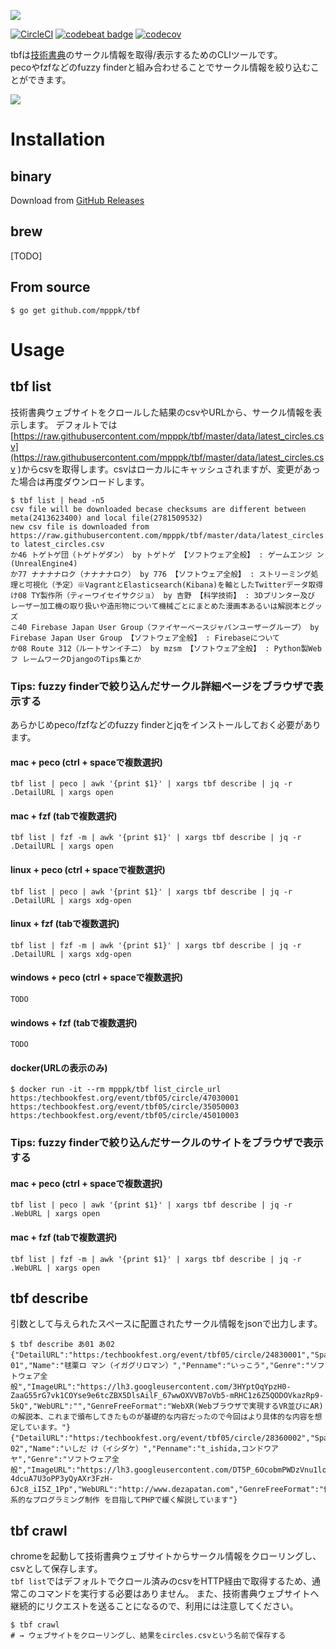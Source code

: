 ![](https://i.gyazo.com/792e6681b4a0ae5ec3414fb3529e3e4f.png)

[![CircleCI](https://circleci.com/gh/mpppk/tbf.svg?style=svg)](https://circleci.com/gh/mpppk/tbf)
[![codebeat badge](https://codebeat.co/badges/2cd1f4de-1e7d-4da3-900d-1bcb013c9448)](https://codebeat.co/projects/github-com-mpppk-tbf-master)
[![codecov](https://codecov.io/gh/mpppk/tbf/branch/master/graph/badge.svg)](https://codecov.io/gh/mpppk/tbf)

tbfは[技術書典](https://techbookfest.org)のサークル情報を取得/表示するためのCLIツールです。  
pecoやfzfなどのfuzzy finderと組み合わせることでサークル情報を絞り込むことができます。

![](https://i.gyazo.com/8bd958b53fdc3e140f5bbe6b354c8194.gif)

# Installation

## binary
Download from [GitHub Releases](https://github.com/mpppk/tbf/releases)

## brew

[TODO]

## From source

```Shell
$ go get github.com/mpppk/tbf
```


# Usage
## tbf list
技術書典ウェブサイトをクロールした結果のcsvやURLから、サークル情報を表示します。 
デフォルトでは[https://raw.githubusercontent.com/mpppk/tbf/master/data/latest_circles.csv](https://raw.githubusercontent.com/mpppk/tbf/master/data/latest_circles.csv
)からcsvを取得します。csvはローカルにキャッシュされますが、変更があった場合は再度ダウンロードします。

```
$ tbf list | head -n5
csv file will be downloaded becase checksums are different between meta(2413623400) and local file(2781509532)
new csv file is downloaded from https://raw.githubusercontent.com/mpppk/tbf/master/data/latest_circles.csv to latest_circles.csv
か46 トゲトゲ団（トゲトゲダン） by トゲトゲ 【ソフトウェア全般】 : ゲームエンジ ン(UnrealEngine4)
か77 ナナナナロク（ナナナナロク） by 776 【ソフトウェア全般】 : ストリーミング処理と可視化（予定）※VagrantとElasticsearch(Kibana)を軸としたTwitterデータ取得
け08 TY製作所（ティーワイセイサクジョ） by 吉野 【科学技術】 : 3Dプリンター及び レーザー加工機の取り扱いや造形物について機械ごとにまとめた漫画本あるいは解説本とグッズ
こ40 Firebase Japan User Group（ファイヤーベースジャパンユーザーグループ） by Firebase Japan User Group 【ソフトウェア全般】 : Firebaseについて
か08 Route 312（ルートサンイチニ） by mzsm 【ソフトウェア全般】 : Python製Webフ レームワークDjangoのTips集とか
```

### Tips: fuzzy finderで絞り込んだサークル詳細ページをブラウザで表示する
あらかじめpeco/fzfなどのfuzzy finderとjqをインストールしておく必要があります。

#### mac + peco (ctrl + spaceで複数選択)

```
tbf list | peco | awk '{print $1}' | xargs tbf describe | jq -r .DetailURL | xargs open
```

#### mac + fzf (tabで複数選択)

```
tbf list | fzf -m | awk '{print $1}' | xargs tbf describe | jq -r .DetailURL | xargs open
```

#### linux + peco (ctrl + spaceで複数選択)

```
tbf list | peco | awk '{print $1}' | xargs tbf describe | jq -r .DetailURL | xargs xdg-open
```

#### linux + fzf (tabで複数選択)

```
tbf list | fzf -m | awk '{print $1}' | xargs tbf describe | jq -r .DetailURL | xargs xdg-open
```

#### windows + peco (ctrl + spaceで複数選択)

```
TODO
```

#### windows + fzf (tabで複数選択)

```
TODO
```

#### docker(URLの表示のみ)

```
$ docker run -it --rm mpppk/tbf list_circle_url
https:/techbookfest.org/event/tbf05/circle/47030001
https:/techbookfest.org/event/tbf05/circle/35050003
https:/techbookfest.org/event/tbf05/circle/45010003
```

### Tips: fuzzy finderで絞り込んだサークルのサイトをブラウザで表示する

#### mac + peco (ctrl + spaceで複数選択)

```
tbf list | peco | awk '{print $1}' | xargs tbf describe | jq -r .WebURL | xargs open
```

#### mac + fzf (tabで複数選択)

```
tbf list | fzf -m | awk '{print $1}' | xargs tbf describe | jq -r .WebURL | xargs open
```

## tbf describe
引数として与えられたスペースに配置されたサークル情報をjsonで出力します。

```
$ tbf describe あ01 あ02
{"DetailURL":"https:/techbookfest.org/event/tbf05/circle/24830001","Space":"あ01","Name":"毬栗ロ マン（イガグリロマン）","Penname":"いっこう","Genre":"ソフトウェア全般","ImageURL":"https://lh3.googleusercontent.com/3HYptOqYpzH0-ZaaG55rG7vk1COYse9e6tcZBX5DlsAilF_67wwOXVVB7oVb5-mRHC1z6Z5QODOVkazRp9-5kQ","WebURL":"","GenreFreeFormat":"WebXR(Webブラウザで実現するVR並びにAR)の解説本、これまで頒布してきたものが基礎的な内容だったので今回はより具体的な内容を想定しています。"}
{"DetailURL":"https:/techbookfest.org/event/tbf05/circle/28360002","Space":"あ02","Name":"いしだ け（イシダケ）","Penname":"t_ishida,コンドウアヤ","Genre":"ソフトウェア全般","ImageURL":"https://lh3.googleusercontent.com/DT5P_6OcobmPWDzVnu1loCAt_DDrcmQ8P2Y5hE3RWoRb6Fx-4dcuA7U3oPP3yQyAXr3FzH-6Jc8_iI5Z_1Pp","WebURL":"http://www.dezapatan.com","GenreFreeFormat":"体系的なプログラミング制作 を目指してPHPで緩く解説しています"}

```

## tbf crawl
 chromeを起動して技術書典ウェブサイトからサークル情報をクローリングし、csvとして保存します。  
`tbf list`ではデフォルトでクロール済みのcsvをHTTP経由で取得するため、通常このコマンドを実行する必要はありません。
また、技術書典ウェブサイトへ継続的にリクエストを送ることになるので、利用には注意してください。

```
$ tbf crawl
# → ウェブサイトをクローリングし、結果をcircles.csvという名前で保存する
```
